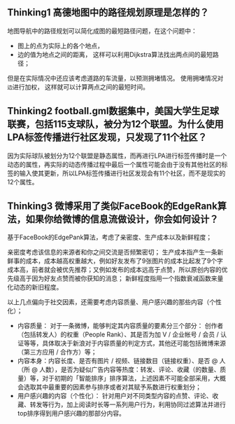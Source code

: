 ## Thinking1 高德地图中的路径规划原理是怎样的？
地图导航中的路径规划可以简化成图的最短路径问题，在这个问题中：
- 图上的点为实际上的各个地点，
- 边的值为地点之间的距离，
这样可以利用Dijkstra算法找出两点间的最短路径；

但是在实际情况中还应该考虑道路的车流量，以预测拥堵情况。
使用拥堵情况对`边`进行加权，
这样就可以计算两点之间的最短时间。

## Thinking2 football.gml数据集中，美国大学生足球联赛，包括115支球队，被分为12个联盟。为什么使用LPA标签传播进行社区发现，只发现了11个社区？

因为实际球队被划分为12个联盟是静态属性，而再进行LPA进行标签传播时是一个动态的属性，再实际的动态传播过程中最后一个属性可能会由于没有其他社区的标签的输入使其更新，所以LPA标签传播进行社区发现会有11个社区，而不是现实的12个属性。

## Thinking3 微博采用了类似FaceBook的EdgeRank算法，如果你给微博的信息流做设计，你会如何设计？

基于FaceBook的EdgePank算法，考虑了亲密度、生产成本以及新鲜程度；

亲密度考虑该信息的来源者和你之间交流是否频繁密切；
生产成本指产生一条新鲜事的成本，成本越高权重越大，例如好友发布了9张图片的成本比起发了9个字成本高，前者就会被优先推荐；又例如发布的成本远高于点赞，所以原创内容的优先级高于因为好友点赞而被你获知的消息；
新鲜程度指用一个指数衰减函数来量化动态的新旧程度。

以上几点偏向于社交因素，还需要考虑内容质量、用户感兴趣的那些内容（个性化）；

- 内容质量： 对于一条微博，能够判定其内容质量的要素分三个部分： 创作者（包括转发人）的权重（People Rank）、其是否为加 V / 企业帐号 / 会员 / 认证等等，具体取决于新浪对于内容质量的判定方式，其他还可能包括微博来源（第三方应用 / 合作方）等；
- 内容本身：内容长度、是否有图片 / 视频、链接数目（链接权重）、是否 @ 人（所 @ 人数），是否为疑似广告内容等热度：转发、评论、收藏（的数量、质量）等，对于初期的「智能排序」排序算法，上述因素不可能全部采用，大概会选取其中最重要的因素参与排序或者对其赋予系数进行权重划分；
- 用户感兴趣的内容（个性化）： 针对用户对不同类型内容的点赞、评论、收藏、转发等行为，加上阅读时长等一系列用户行为，利用协同过滤算法并进行top排序得到用户感兴趣的那部分内容。